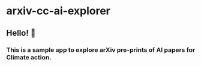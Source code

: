 # arxiv-cc-ai-explorer

## Hello! 👋

### This is a sample app to explore arXiv pre-prints of AI papers for Climate action.
